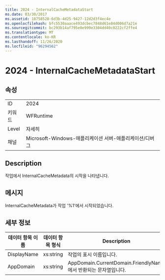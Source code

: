 ```yaml
---
title: 2024 - InternalCacheMetadataStart
ms.date: 03/30/2017
ms.assetid: 18758528-6d3b-4d25-9427-12d2d3f4ec4e
ms.openlocfilehash: bfc5530aaace493dcbec7848d61e84d006d7a21e
ms.sourcegitcommit: bc293b14af795e0e999e3304dd40c0222cf2ffe4
ms.translationtype: MT
ms.contentlocale: ko-KR
ms.lasthandoff: 11/26/2020
ms.locfileid: "96294562"
---
```

# <a name="2024---internalcachemetadatastart"></a>2024 - InternalCacheMetadataStart

## <a name="properties"></a>속성  
  
|||  
|-|-|  
|ID|2024|  
|키워드|WFRuntime|  
|Level|자세히|  
|채널|Microsoft-Windows-애플리케이션 서버-애플리케이션/디버그|  
  
## <a name="description"></a>Description  

 작업에서 InternalCacheMetadata의 시작을 나타냅니다.  
  
## <a name="message"></a>메시지  

 InternalCacheMetadata가 작업 '%1'에서 시작되었습니다.  
  
## <a name="details"></a>세부 정보  
  
|데이터 항목 이름|데이터 항목 형식|Description|  
|--------------------|--------------------|-----------------|  
|DisplayName|xs:string|작업의 표시 이름입니다.|  
|AppDomain|xs:string|AppDomain.CurrentDomain.FriendlyName에서 반환되는 문자열입니다.|
